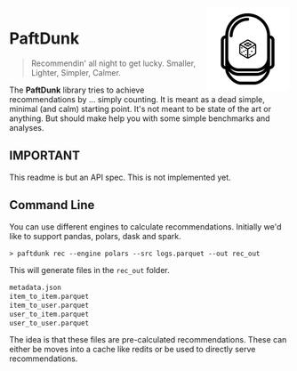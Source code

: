 <img src="docs/paftdunk.png" width=150 height=150 align="right" />

# PaftDunk

> Recommendin' all night to get lucky. Smaller, Lighter, Simpler, Calmer. 

The **PaftDunk** library tries to achieve recommendations by ... simply counting. It is meant as a dead simple, minimal (and calm) starting point. It's not meant to be state of the art or anything. But should make help you with some simple benchmarks and analyses. 

## IMPORTANT 

This readme is but an API spec. This is not implemented yet.

## Command Line 

You can use different engines to calculate recommendations. Initially we'd like to support pandas, polars, dask and spark.

```
> paftdunk rec --engine polars --src logs.parquet --out rec_out
```

This will generate files in the `rec_out` folder. 

```
metadata.json
item_to_item.parquet
item_to_user.parquet
user_to_item.parquet
user_to_user.parquet
```

The idea is that these files are pre-calculated recommendations. These can either be moves into a cache like redits or be used to directly serve recommendations.
